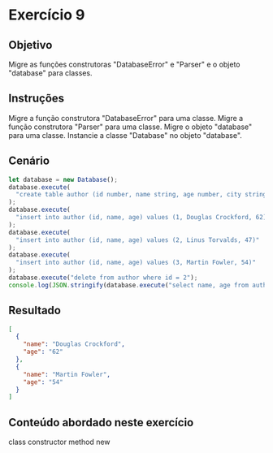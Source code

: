 # Exercício 9

## Objetivo

Migre as funções construtoras "DatabaseError" e "Parser" e o objeto "database" para classes.

## Instruções

Migre a função construtora "DatabaseError" para uma classe.
Migre a função construtora "Parser" para uma classe.
Migre o objeto "database" para uma classe.
Instancie a classe "Database" no objeto "database".

## Cenário

```js
let database = new Database();
database.execute(
  "create table author (id number, name string, age number, city string, state string, country string)"
);
database.execute(
  "insert into author (id, name, age) values (1, Douglas Crockford, 62)"
);
database.execute(
  "insert into author (id, name, age) values (2, Linus Torvalds, 47)"
);
database.execute(
  "insert into author (id, name, age) values (3, Martin Fowler, 54)"
);
database.execute("delete from author where id = 2");
console.log(JSON.stringify(database.execute("select name, age from author")));
```

## Resultado

```json
[
  {
    "name": "Douglas Crockford",
    "age": "62"
  },
  {
    "name": "Martin Fowler",
    "age": "54"
  }
]
```

## Conteúdo abordado neste exercício

class
constructor
method
new

